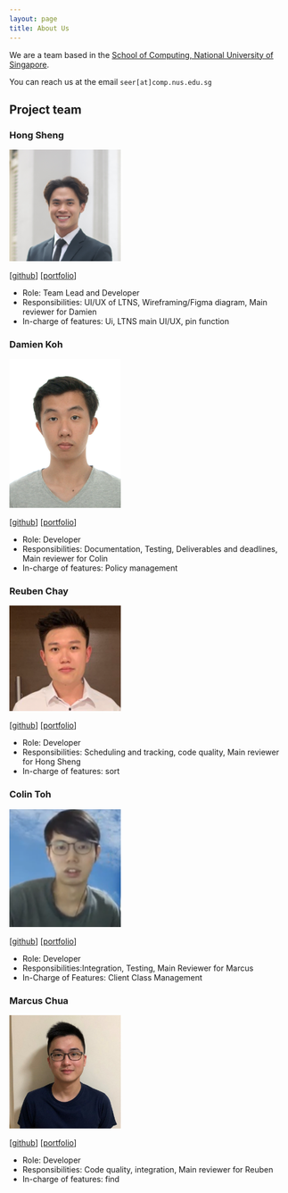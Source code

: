 ```yaml
---
layout: page
title: About Us
---
```


We are a team based in the [School of Computing, National University of Singapore](http://www.comp.nus.edu.sg).

You can reach us at the email `seer[at]comp.nus.edu.sg`

## Project team

### Hong Sheng

<img src="images/loyhongshenggg.png" width="200px">

[[github](http://github.com/loyhongshenggg)]
[[portfolio](team/loyhongshenggg.md)]

* Role: Team Lead and Developer
* Responsibilities: UI/UX of LTNS, Wireframing/Figma diagram, Main reviewer for Damien
* In-charge of features: Ui, LTNS main UI/UX, pin function

### Damien Koh

<img src="images/ssatu.png" width="200px">

[[github](http://github.com/ssatu)]
[[portfolio](team/ssatu.md)]

* Role: Developer
* Responsibilities: Documentation, Testing, Deliverables and deadlines, Main reviewer for Colin
* In-charge of features: Policy management

### Reuben Chay
<img src="images/reubenchay.png" width="200px">

[[github](https://github.com/ReubenChay)]
[[portfolio](team/reubenchay.md)]

* Role: Developer
* Responsibilities: Scheduling and tracking, code quality, Main reviewer for Hong Sheng
* In-charge of features: sort


### Colin Toh 
<img src="images/cowlinn.png" width="200px">

[[github](http://github.com/cowlinn)]
[[portfolio](team/cowlinn.md)]

* Role: Developer
* Responsibilities:Integration, Testing, Main Reviewer for Marcus
* In-Charge of Features: Client Class Management 

### Marcus Chua

<img src="images/marcusczh.png" width="200px">

[[github](https://github.com/marcusczh)]
[[portfolio](team/marcusczh.md)]

* Role: Developer
* Responsibilities: Code quality, integration, Main reviewer for Reuben
* In-charge of features: find



